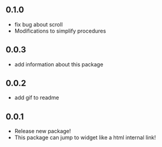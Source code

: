 ## 0.1.0
* fix bug about scroll
* Modifications to simplify procedures


## 0.0.3
* add information about this package

## 0.0.2
* add gif to readme

## 0.0.1

* Release new package!
* This package can jump to widget like a html internal link!
